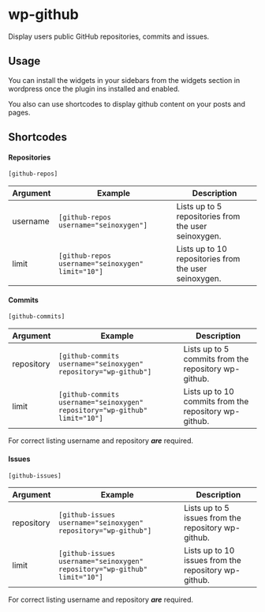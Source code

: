 wp-github
=========

Display users public GitHub repositories, commits and issues.

## Usage

You can install the widgets in your sidebars from the widgets section in wordpress once the plugin ins installed and enabled.

You also can use shortcodes to display github content on your posts and pages.

## Shortcodes

#### Repositories
```html
[github-repos]
```
Argument | Example | Description
--- | --- | ---
username | `[github-repos username="seinoxygen"]` | Lists up to 5 repositories from the user seinoxygen.
limit | `[github-repos username="seinoxygen" limit="10"]` | Lists up to 10 repositories from the user seinoxygen.

#### Commits
```html
[github-commits]
```
Argument | Example | Description
--- | --- | ---
repository | `[github-commits username="seinoxygen" repository="wp-github"]` | Lists up to 5 commits from the repository wp-github.
limit | `[github-commits username="seinoxygen" repository="wp-github" limit="10"]` | Lists up to 10 commits from the repository wp-github.

For correct listing username and repository **_are_** required.

#### Issues
```html
[github-issues]
```
Argument | Example | Description
--- | --- | ---
repository | `[github-issues username="seinoxygen" repository="wp-github"]` | Lists up to 5 issues from the repository wp-github.
limit | `[github-issues username="seinoxygen" repository="wp-github" limit="10"]` | Lists up to 10 issues from the repository wp-github.

For correct listing username and repository **_are_** required.
